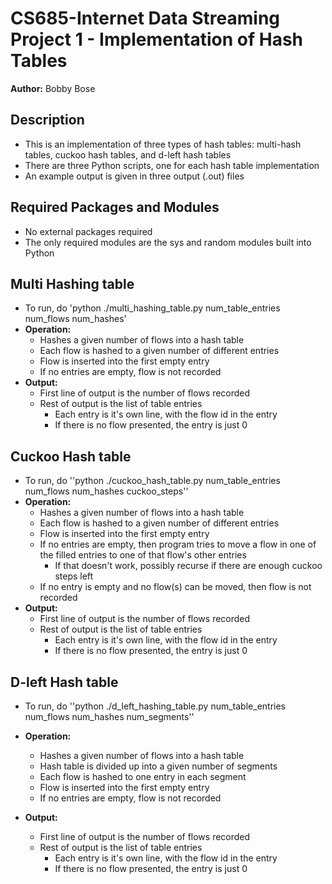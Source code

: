 # CS685-Internet Data Streaming Project 1 - Implementation of Hash Tables
**Author:** Bobby Bose

## Description
- This is an implementation of three types of hash tables: multi-hash tables, cuckoo hash tables, and d-left hash tables
- There are three Python scripts, one for each hash table implementation
- An example output is given in three output (.out) files

## Required Packages and Modules
- No external packages required 
- The only required modules are the sys and random modules built into Python

## Multi Hashing table
- To run, do 'python ./multi_hashing_table.py num_table_entries num_flows num_hashes'
- **Operation:**
    - Hashes a given number of flows into a hash table
    - Each flow is hashed to a given number of different entries
    - Flow is inserted into the first empty entry
    - If no entries are empty, flow is not recorded
- **Output:**
    - First line of output is the number of flows recorded
    - Rest of output is the list of table entries
        - Each entry is it's own line, with the flow id in the entry
        - If there is no flow presented, the entry is just 0

## Cuckoo Hash table
- To run, do ''python ./cuckoo_hash_table.py num_table_entries num_flows num_hashes cuckoo_steps''
- **Operation:**
    - Hashes a given number of flows into a hash table
    - Each flow is hashed to a given number of different entries
    - Flow is inserted into the first empty entry
    - If no entries are empty, then program tries to move a flow in one of the filled entries to one of that flow's other entries
        - If that doesn't work, possibly recurse if there are enough cuckoo steps left
    - If no entry is empty and no flow(s) can be moved, then flow is not recorded
- **Output:**
    - First line of output is the number of flows recorded
    - Rest of output is the list of table entries
        - Each entry is it's own line, with the flow id in the entry
        - If there is no flow presented, the entry is just 0

## D-left Hash table
- To run, do ''python ./d_left_hashing_table.py num_table_entries num_flows num_hashes num_segments''
- **Operation:**
    - Hashes a given number of flows into a hash table
    - Hash table is divided up into a given number of segments
    - Each flow is hashed to one entry in each segment
    - Flow is inserted into the first empty entry
    - If no entries are empty, flow is not recorded

- **Output:**
    - First line of output is the number of flows recorded
    - Rest of output is the list of table entries
        - Each entry is it's own line, with the flow id in the entry
        - If there is no flow presented, the entry is just 0